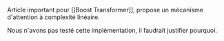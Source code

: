 Article important pour [[Boost Transformer]], propose un mécanisme d'attention à complexité linéaire.

Nous n'avons pas testé cette implémentation, il faudrait justifier pourquoi.
